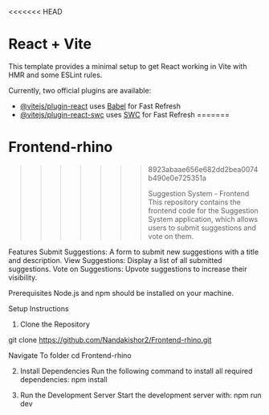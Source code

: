 <<<<<<< HEAD
# React + Vite

This template provides a minimal setup to get React working in Vite with HMR and some ESLint rules.

Currently, two official plugins are available:

- [@vitejs/plugin-react](https://github.com/vitejs/vite-plugin-react/blob/main/packages/plugin-react/README.md) uses [Babel](https://babeljs.io/) for Fast Refresh
- [@vitejs/plugin-react-swc](https://github.com/vitejs/vite-plugin-react-swc) uses [SWC](https://swc.rs/) for Fast Refresh
=======
# Frontend-rhino
>>>>>>> 8923abaae656e682dd2bea0074b490e0e725351a
>>>>>>>
>>>>>>> Suggestion System - Frontend
This repository contains the frontend code for the Suggestion System application, which allows users to submit suggestions and vote on them.

Features
Submit Suggestions: A form to submit new suggestions with a title and description.
View Suggestions: Display a list of all submitted suggestions.
Vote on Suggestions: Upvote suggestions to increase their visibility.

Prerequisites
Node.js and npm should be installed on your machine.

Setup Instructions
1. Clone the Repository
   
git clone https://github.com/Nandakishor2/Frontend-rhino.git

Navigate To folder
cd Frontend-rhino

2. Install Dependencies
Run the following command to install all required dependencies:
npm install

3. Run the Development Server
Start the development server with:
npm run dev



